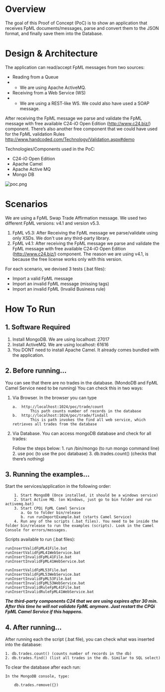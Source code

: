 # Overview #

The goal of this Proof of Concept (PoC) is to show an application that receives FpML documents/messages, parse and convert them to the JSON format,  and finally save them into the Database. 

# Design & Architecture #

The application can read/accept FpML messages from two sources:

* Reading from a Queue 
* * We are using Apache ActiveMQ. 
* Receiving from a Web Service (WS)
* * We are using a REST-like WS. We could also have used a SOAP message. 

After receiving the FpML message we parse and validate the FpML message with free available C24-iO Open Edition (http://www.c24.biz/) component.
There’s also another free component that we could have used for the FpML validation Rules http://www.handcoded.com/Technology/Validation.aspx#demo

Technologies/Components used in the PoC: 

* C24-iO Open Edition
* Apache Camel 
* Apache Active MQ
* Mongo DB 

![![poc.png](https://bitbucket.org/repo/9MLayB/images/2720156272-poc.png)](https://bitbucket.org/repo/9MLayB/images/1847583446-poc.png)

# Scenarios #

We are using a FpML Swap Trade Affirmation message.  We used two different FpML versions: v4.1 and version v5.3. 

1. FpML v5.3: After Receiving the FpML message we parse/validate using only XSDs. We don't use any third-party library.
2. FpML v4.1: After receiving the FpML message we parse and validate the FpML message with free available C24-iO Open Edition (http://www.c24.biz/) component.  The reason we are using v4.1, is because the free license works only with this version.

For each scenario, we devised 3 tests (.bat files):

* Import a valid FpML message 
* Import an invalid FpML message (missing tags)
* Import an invalid FpML (Invalid Business rule)

# How To Run #

## 1. Software Required ##

1. Install MongoDB. We are using localhost: 27017
1. Install ActiveMQ. We are using localhost: 61616
1. You DONT need to install Apache Camel. It already comes bundled with the application.

## 2. Before running… ##
 
You can see that there are no trades in the database. (MondoDB and FpML Camel Service need to be running) You can check this in two ways:

1)	Via Browser. In the browser you can type

		a.	http://localhost:1024/poc/trade/count 
		        This path counts number of records in the database
		b.	http://localhost:1024/poc/trade/findall
		        This is path invokes the find all web service, which retrieves all trades from the database

2) 	Via Database. You can access mongoDB database and check for all trades:

	Follow the steps below:
		1. run /bin/mongo (to run mongo command line)
		2. use poc (to use the poc database)
		3. db.trades.count() (checks that there’s nothing)

## 3. Running the examples… ##

Start the services/application in the following order:


		1. Start MongoDB (Once installed, it should be a windows service)
		2. Start Active MQ. (on Windows, just go to bin folder and run activemq.bat)
		3. Start CPQi FpML Camel Service 
		   a. Go to folder bin/release
		   b. run runImportExample.bat (starts Camel Service) 
		4. Run any of the scripts (.bat files). You need to be inside the folder bin/release to run the examples (scripts). Look in the Camel Console for errors/messages.

Scripts available to run (.bat files):

	runInsertValidFpML41File.bat
	runInsertValidFpML41WebService.bat
	runInsertInvalidFpML41File.bat
	runInsertInvalidFpML41WebService.bat

	runInsertValidFpML53File.bat
	runInsertValidFpML53WebService.bat
	runInsertInvalidFpML53File.bat
	runInsertInvalidFpML53WebService.bat
	runInsertInvalidRuleFpML41File.bat
	runInsertInvalidRuleFpML41WebService.bat

***The third-party components C24 that we are using expires after 30 min. After this time he will not validate FpML anymore. Just restart the CPQi FpML Camel Service if this happens.***

## 4. After running… ##

After running each the script (.bat file), you can check what was inserted into the database:

	1. db.trades.count() (counts number of records in the db)
	2. db.trades.find() (list all trades in the db. Similar to SQL select)

To clear the database after each run:

	In the MongoDB console, type:

	    db.trades.remove({})